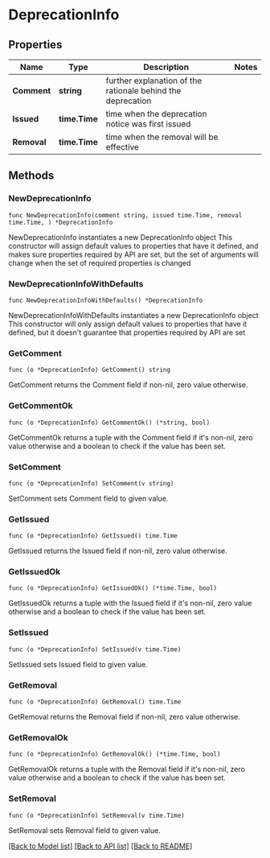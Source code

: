 # DeprecationInfo

## Properties

Name | Type | Description | Notes
------------ | ------------- | ------------- | -------------
**Comment** | **string** | further explanation of the rationale behind the deprecation | 
**Issued** | **time.Time** | time when the deprecation notice was first issued | 
**Removal** | **time.Time** | time when the removal will be effective | 

## Methods

### NewDeprecationInfo

`func NewDeprecationInfo(comment string, issued time.Time, removal time.Time, ) *DeprecationInfo`

NewDeprecationInfo instantiates a new DeprecationInfo object
This constructor will assign default values to properties that have it defined,
and makes sure properties required by API are set, but the set of arguments
will change when the set of required properties is changed

### NewDeprecationInfoWithDefaults

`func NewDeprecationInfoWithDefaults() *DeprecationInfo`

NewDeprecationInfoWithDefaults instantiates a new DeprecationInfo object
This constructor will only assign default values to properties that have it defined,
but it doesn't guarantee that properties required by API are set

### GetComment

`func (o *DeprecationInfo) GetComment() string`

GetComment returns the Comment field if non-nil, zero value otherwise.

### GetCommentOk

`func (o *DeprecationInfo) GetCommentOk() (*string, bool)`

GetCommentOk returns a tuple with the Comment field if it's non-nil, zero value otherwise
and a boolean to check if the value has been set.

### SetComment

`func (o *DeprecationInfo) SetComment(v string)`

SetComment sets Comment field to given value.


### GetIssued

`func (o *DeprecationInfo) GetIssued() time.Time`

GetIssued returns the Issued field if non-nil, zero value otherwise.

### GetIssuedOk

`func (o *DeprecationInfo) GetIssuedOk() (*time.Time, bool)`

GetIssuedOk returns a tuple with the Issued field if it's non-nil, zero value otherwise
and a boolean to check if the value has been set.

### SetIssued

`func (o *DeprecationInfo) SetIssued(v time.Time)`

SetIssued sets Issued field to given value.


### GetRemoval

`func (o *DeprecationInfo) GetRemoval() time.Time`

GetRemoval returns the Removal field if non-nil, zero value otherwise.

### GetRemovalOk

`func (o *DeprecationInfo) GetRemovalOk() (*time.Time, bool)`

GetRemovalOk returns a tuple with the Removal field if it's non-nil, zero value otherwise
and a boolean to check if the value has been set.

### SetRemoval

`func (o *DeprecationInfo) SetRemoval(v time.Time)`

SetRemoval sets Removal field to given value.



[[Back to Model list]](../README.md#documentation-for-models) [[Back to API list]](../README.md#documentation-for-api-endpoints) [[Back to README]](../README.md)


